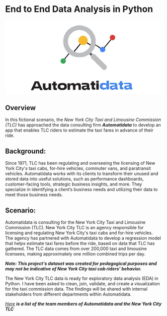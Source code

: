 # End to End Data Analysis in Python
![](automatidata_image.jpeg) 


## Overview

In this fictional scenario, the _New York City Taxi and Limousine Commission (TLC)_ has approached the data consulting firm **_Automatidata_** to develop an app that enables TLC riders to estimate the taxi fares in advance of their ride.


## Background:
Since 1971, TLC has been regulating and overseeing the licensing of New York City's taxi cabs, for-hire vehicles, commuter vans, and paratransit vehicles.
Automatidata works with its clients to transform their unused and stored data into useful solutions, such as performance dashboards, customer-facing tools, strategic business insights, and more. They specialize in identifying a client’s business needs and utilizing their data to meet those business needs.

## Scenario:
Automatidata is consulting for the New York City Taxi and Limousine Commission (TLC). New York City TLC is an agency responsible for licensing and regulating New York City's taxi cabs and for-hire vehicles. The agency has partnered with Automatidata to develop a regression model that helps estimate taxi fares before the ride, based on data that TLC has gathered.
The TLC data comes from over 200,000 taxi and limousine licensees, making approximately one million combined trips per day.

***Note: This project's dataset was created for pedagogical purposes and may not be indicative of New York City taxi cab riders' behavior.***

The New York City TLC data is ready for exploratory data analysis (EDA) in Python.
I have been asked to clean, join, validate, and create a visualization for the taxi commission data. The findings will be shared with internal stakeholders from different departments within Automatidata.

 _[Here](members_List.md)_ **_is a list of the team members of Automatidata and the New York City TLC_**



